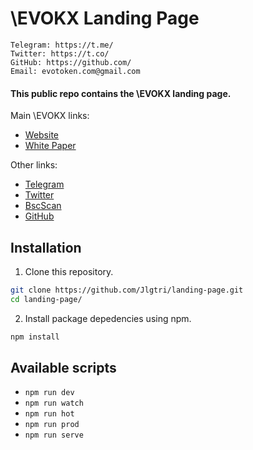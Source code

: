 # \EVOKX Landing Page

```
Telegram: https://t.me/
Twitter: https://t.co/
GitHub: https://github.com/
Email: evotoken.com@gmail.com
```

#### This public repo contains the \EVOKX landing page.

Main \EVOKX links:

- [Website](https://at.finance/)
- [White Paper](https://github.com/)

Other links:

- [Telegram](https://t.me/)
- [Twitter](https://twitter.com/)
- [BscScan](https://bscscan.com/)
- [GitHub](https://github.com/)

## Installation

1. Clone this repository.

```bash
git clone https://github.com/Jlgtri/landing-page.git
cd landing-page/
```

2. Install package depedencies using npm.

```bash
npm install
```

## Available scripts

- `npm run dev`
- `npm run watch`
- `npm run hot`
- `npm run prod`
- `npm run serve`
